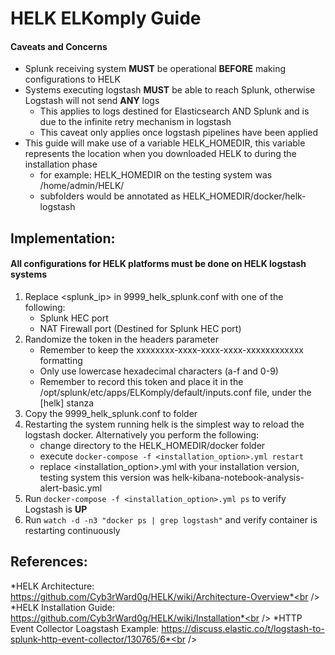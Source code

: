 # HELK ELKomply Guide
#### Caveats and Concerns
* Splunk receiving system **MUST** be operational **BEFORE** making configurations to HELK<br />
* Systems executing logstash **MUST** be able to reach Splunk, otherwise Logstash will not send **ANY** logs
    - This applies to logs destined for Elasticsearch AND Splunk and is due to the infinite retry mechanism in logstash
    - This caveat only applies once logstash pipelines have been applied
* This guide will make use of a variable HELK_HOMEDIR, this variable represents the location when you downloaded HELK to during the installation phase
    - for example: HELK_HOMEDIR on the testing system was /home/admin/HELK/
    - subfolders would be annotated as HELK_HOMEDIR/docker/helk-logstash
    
## Implementation:
#### All configurations for HELK platforms must be done on HELK logstash systems
1. Replace \<splunk_ip\> in 9999_helk_splunk.conf with one of the following:
    - Splunk HEC port
    - NAT Firewall port (Destined for Splunk HEC port)
2. Randomize the token in the headers parameter
    - Remember to keep the xxxxxxxx-xxxx-xxxx-xxxx-xxxxxxxxxxxx formatting
    - Only use lowercase hexadecimal characters (a-f and 0-9)
    - Remember to record this token and place it in the /opt/splunk/etc/apps/ELKomply/default/inputs.conf file, under the \[helk\] stanza
3. Copy the 9999_helk_splunk.conf to  folder
4. Restarting the system running helk is the simplest way to reload the logstash docker. Alternatively you perform the following:
    - change directory to the HELK_HOMEDIR/docker folder
    - execute `docker-compose -f <installation_option>.yml restart`
    - replace \<installation_option\>.yml with your installation version, testing system this version was helk-kibana-notebook-analysis-alert-basic.yml
5. Run `docker-compose -f <installation_option>.yml ps` to verify Logstash is **UP**
6. Run `watch -d -n3 "docker ps | grep logstash"` and verify container is restarting continuously

## References:<br />
*HELK Architecture: https://github.com/Cyb3rWard0g/HELK/wiki/Architecture-Overview*<br />
*HELK Installation Guide: https://github.com/Cyb3rWard0g/HELK/wiki/Installation*<br />
*HTTP Event Collector Loagstash Example: https://discuss.elastic.co/t/logstash-to-splunk-http-event-collector/130765/6*<br />

